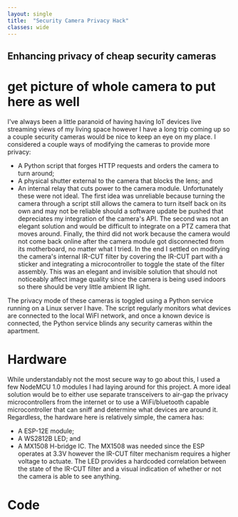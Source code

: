 ```yaml
---
layout: single
title:  "Security Camera Privacy Hack"
classes: wide
---
```


## Enhancing privacy of cheap security cameras
# get picture of whole camera to put here as well

I've always been a little paranoid of having having IoT devices live streaming views of my living space however I have a long trip coming up so a couple security cameras would be nice to keep an eye on my place. I considered a couple ways of modifying the cameras to provide more privacy: 
- A Python script that forges HTTP requests and orders the camera to turn around;
- A physical shutter external to the camera that blocks the lens; and
- An internal relay that cuts power to the camera module.
Unfortunately these were not ideal. The first idea was unreliable because turning the camera through a script still allows the camera to turn itself back on its own and may not be reliable should a software update be pushed that depreciates my integration of the camera's API. The second was not an elegant solution and would be difficult to integrate on a PTZ camera that moves around. Finally, the third did not work because the camera would not come back online after the camera module got disconnected from its motherboard, no matter what I tried. In the end I settled on modifying the camera's internal IR-CUT filter by covering the IR-CUT part with a sticker and integrating a microcontroller to toggle the state of the filter assembly. This was an elegant and invisible solution that should not noticeably affect image quality since the camera is being used indoors so there should be very little ambient IR light.

The privacy mode of these cameras is toggled using a Python service running on a Linux server I have. The script regularly monitors what devices are connected to the local WiFI network, and once a known device is connected, the Python service blinds any security cameras within the apartment.

# Hardware

While understandably not the most secure way to go about this, I used a few NodeMCU 1.0 modules I had laying around for this project. A more ideal solution would be to either use separate transceivers to air-gap the privacy microcontrollers from the internet or to use a WiFi/bluetooth capable microcontroller that can sniff and determine what devices are around it. Regardless, the hardware here is relatively simple, the camera has:
- A ESP-12E module;
- A WS2812B LED; and
- A MX1508 H-bridge IC.
The MX1508 was needed since the ESP operates at 3.3V however the IR-CUT filter mechanism requires a higher voltage to actuate. The LED provides a hardcoded correlation between the state of the IR-CUT filter and a visual indication of whether or not the camera is able to see anything.

# Code